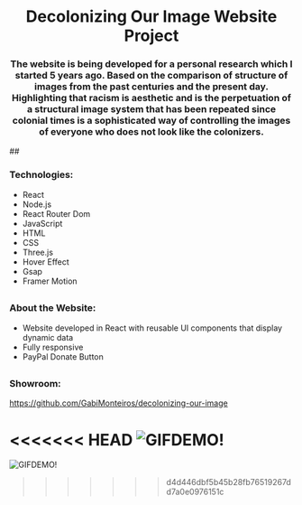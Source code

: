 <h1 align="center">Decolonizing Our Image Website Project</h1>
<h3 align="center">The website is being developed for a personal research which I started 5 years ago. Based on the comparison of structure of images from the past centuries and the present day. Highlighting that racism is aesthetic and is the perpetuation of a structural image system that has been repeated since colonial times is a sophisticated way of controlling the images of everyone who does not look like the colonizers. </h3>
##
<h3 align="left">Technologies:</h3>

<div>

  - React  
  - Node.js
  - React Router Dom
  - JavaScript 
  - HTML
  - CSS
  - Three.js 
  - Hover Effect
  - Gsap
  - Framer Motion
    
</div>

##
<h3 align="left">About the Website:</h3>

<div>
  
  - Website developed in React with reusable UI components that display dynamic data
  - Fully responsive
  - PayPal Donate Button 
  
  
</div>

##
<h3 align="left">Showroom:</h3>

https://github.com/GabiMonteiros/decolonizing-our-image


<<<<<<< HEAD
![GIFDEMO!](largeGIF.gif)
=======
![GIFDEMO!](largeGIF.gif)
>>>>>>> d4d446dbf5b45b28fb76519267dd7a0e0976151c
